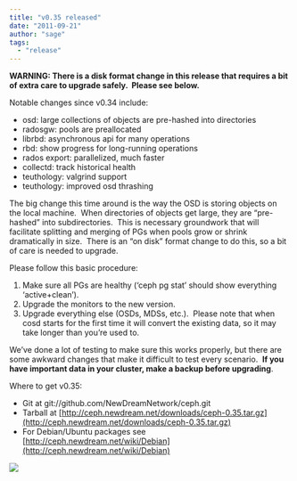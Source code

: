 ```yaml
---
title: "v0.35 released"
date: "2011-09-21"
author: "sage"
tags: 
  - "release"
---
```


**WARNING: There is a disk format change in this release that requires a bit of extra care to upgrade safely.  Please see below.**

Notable changes since v0.34 include:

- osd: large collections of objects are pre-hashed into directories
- radosgw: pools are preallocated
- librbd: asynchronous api for many operations
- rbd: show progress for long-running operations
- rados export: parallelized, much faster
- collectd: track historical health
- teuthology: valgrind support
- teuthology: improved osd thrashing

The big change this time around is the way the OSD is storing objects on the local machine.  When directories of objects get large, they are “pre-hashed” into subdirectories.  This is necessary groundwork that will facilitate splitting and merging of PGs when pools grow or shrink dramatically in size.  There is an “on disk” format change to do this, so a bit of care is needed to upgrade.

Please follow this basic procedure:

1. Make sure all PGs are healthy (‘ceph pg stat’ should show everything ‘active+clean’).
2. Upgrade the monitors to the new version.
3. Upgrade everything else (OSDs, MDSs, etc.).  Please note that when cosd starts for the first time it will convert the existing data, so it may take longer than you’re used to.

We’ve done a lot of testing to make sure this works properly, but there are some awkward changes that make it difficult to test every scenario.  **If you have important data in your cluster, make a backup before upgrading**.

Where to get v0.35:

- Git at git://github.com/NewDreamNetwork/ceph.git
- Tarball at [http://ceph.newdream.net/downloads/ceph-0.35.tar.gz](http://ceph.newdream.net/downloads/ceph-0.35.tar.gz)
- For Debian/Ubuntu packages see [http://ceph.newdream.net/wiki/Debian](http://ceph.newdream.net/wiki/Debian)

![](http://track.hubspot.com/__ptq.gif?a=268973&k=14&bu=http://ceph.com&r=http://ceph.com/releases/v0-35-released/&bvt=rss&p=wordpress)
